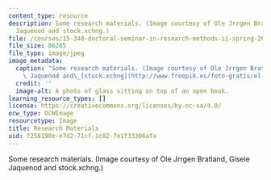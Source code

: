 ```yaml
---
content_type: resource
description: Some research materials. (Image courtesy of Ole Jrrgen Bratland, Gisele
  Jaquenod and stock.xchng.)
file: /courses/15-348-doctoral-seminar-in-research-methods-ii-spring-2004/f258190ee7d271cf1c827e1f33306afa_15-348s04.jpg
file_size: 86265
file_type: image/jpeg
image_metadata:
  caption: "Some research materials. (Image courtesy of Ole Jrrgen Bratland, Gisele\
    \ Jaquenod and\_[stock.xchng](http://www.freepik.es/foto-gratis/el-estudio-de-3_41165.htm).)"
  credit: ''
  image-alt: A photo of glass sitting on top of an open book.
learning_resource_types: []
license: https://creativecommons.org/licenses/by-nc-sa/4.0/
ocw_type: OCWImage
resourcetype: Image
title: Research Materials
uid: f258190e-e7d2-71cf-1c82-7e1f33306afa
---
```

Some research materials. (Image courtesy of Ole Jrrgen Bratland, Gisele Jaquenod and stock.xchng.)
